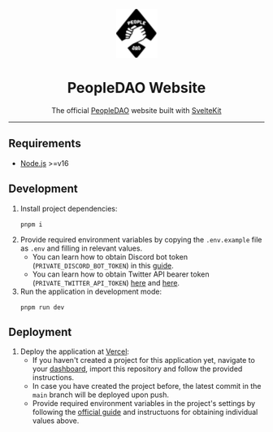 <p align="center">
  <a href="https://people-dao.com" target="_blank"><img height="96" src="static/assets/icons/brand/logo-text.svg" alt="PeopleDAO logo" /></a>
</p>
<h1 align="center">
  PeopleDAO Website
</h1>

<p align="center">
The official <a href="https://people-dao.com" target="_blank">PeopleDAO</a> website built with <a href="https://kit.svelte.dev/" target="_blank">SvelteKit</a>
</p>

<hr />

## Requirements

- [Node.js](https://nodejs.org/en/) >=v16

## Development

1. Install project dependencies:
   ```
   pnpm i
   ```
2. Provide required environment variables by copying the `.env.example` file as `.env` and filling in relevant values.
   - You can learn how to obtain Discord bot token (`PRIVATE_DISCORD_BOT_TOKEN`) in this [guide](https://github.com/reactiflux/discord-irc/wiki/Creating-a-discord-bot-&-getting-a-token#fetching-your-bots-token).
   - You can learn how to obtain Twitter API bearer token (`PRIVATE_TWITTER_API_TOKEN`) [here](https://developer.twitter.com/en/docs/twitter-api/getting-started/getting-access-to-the-twitter-api) and [here](https://developer.twitter.com/en/docs/authentication/oauth-2-0/bearer-tokens).
3. Run the application in development mode:
   ```
   pnpm run dev
   ```

## Deployment

1. Deploy the application at [Vercel](https://vercel.com):
   - If you haven't created a project for this application yet, navigate to your [dashboard](https://vercel.com/dashboard), import this repository and follow the provided instructions.
   - In case you have created the project before, the latest commit in the `main` branch will be deployed upon push.
   - Provide required environment variables in the project's settings by following the [official guide](https://vercel.com/docs/concepts/projects/environment-variables) and instructuons for obtaining individual values above.
